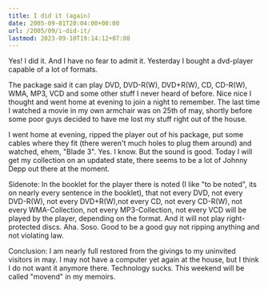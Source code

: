 ```yaml
---
title: I did it (again)
date: 2005-09-01T20:04:00+00:00
url: /2005/09/i-did-it/
lastmod: 2023-09-10T19:14:12+07:00
---
```

Yes! I did it. And I have no fear to admit it. Yesterday I bought a dvd-player capable of a lot of formats.

The package said it can play DVD, DVD-R(W), DVD+R(W), CD, CD-R(W), WMA, MP3, VCD and some other stuff I never heard of before. Nice nice I thought and went home at evening to join a night to remember. The last time I watched a movie in my own armchair was on 25th of may, shortly before some poor guys decided to have me lost my stuff right out of the house.

I went home at evening, ripped the player out of his package, put some cables where they fit (there weren't much holes to plug them around) and watched, ehem, "Blade 3". Yes. I know. But the sound is good. Today I will get my collection on an updated state, there seems to be a lot of Johnny Depp out there at the moment.

Sidenote: In the booklet for the player there is noted (I like "to be noted", its on nearly every sentence in the booklet), that not every DVD, not every DVD-R(W), not every DVD+R(W),not every CD, not every CD-R(W), not every WMA-Collection, not every MP3-Collection, not every VCD will be played by the player, depending on the format. And it will not play right-protected discs. Aha. Soso. Good to be a good guy not ripping anything and not violating law.

Conclusion: I am nearly full restored from the givings to my uninvited visitors in may. I may not have a computer yet again at the house, but I think I do not want it anymore there. Technology sucks. This weekend will be called "movend" in my memoirs.
